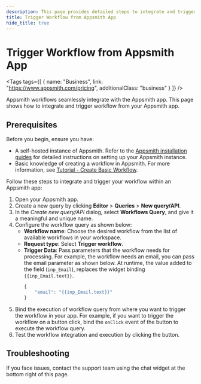```yaml
---
description: This page provides detailed steps to integrate and trigger Appsmith workflows from Appsmith app.
title: Trigger Workflow from Appsmith App
hide_title: true
---
```


<!-- vale off -->

<div className="tag-wrapper">
 <h1>Trigger Workflow from Appsmith App</h1>

<Tags
tags={[
{ name: "Business", link: "https://www.appsmith.com/pricing", additionalClass: "business" }
]}
/>

</div>

<!-- vale on -->

Appsmith workflows seamlessly integrate with the Appsmith app. This page shows how to integrate and trigger workflow from your Appsmith app.

## Prerequisites

Before you begin, ensure you have:

* A self-hosted instance of Appsmith. Refer to the [Appsmith installation guides](/getting-started/setup/installation-guides) for detailed instructions on setting up your Appsmith instance.
* Basic knowledge of creating a workflow in Appsmith. For more information, see [Tutorial - Create Basic Workflow](/workflows/tutorials/create-workflow).

Follow these steps to integrate and trigger your workflow within an Appsmith app:

1. Open your Appsmith app.
2. Create a new query by clicking **Editor** > **Queries** > **New query/API**.
3. In the _Create new query/API_ dialog, select **Workflows Query**, and give it a meaningful and unique name.
4. Configure the workflow query as shown below:
    * **Workflow name**: Choose the desired workflow from the list of available workflows in your workspace.
    * **Request type**: Select **Trigger workflow**.
    * **Trigger Data**: Pass parameters that the workflow needs for processing. For example, the workflow needs an email, you can pass the email parameter as shown below. At runtime, the value added to the field (`inp_Email`), replaces the widget binding `{{inp_Email.text}}`.
        ```javascript
        {
            "email": "{{inp_Email.text}}"
        }
        ```
5. Bind the execution of workflow query from where you want to trigger the workflow in your app. For example, if you want to trigger the workflow on a button click, bind the `onClick` event of the button to execute the workflow query.
6. Test the workflow integration and execution by clicking the button.

## Troubleshooting

If you face issues, contact the support team using the chat widget at the bottom right of this page.
